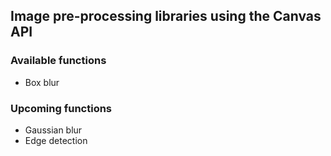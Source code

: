 ## Image pre-processing libraries using the Canvas API

### Available functions

- Box blur

### Upcoming functions

- Gaussian blur
- Edge detection
